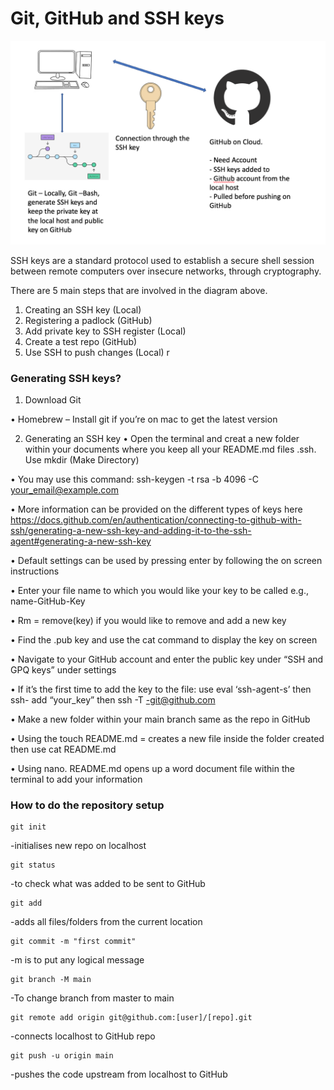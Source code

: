 <h1>Git, GitHub and SSH keys</h1>

![Alt text](Git_Github_diagram.png "Image alt text")

SSH keys are a standard protocol used to establish a secure shell session between remote computers over insecure networks, through cryptography. 

There are 5 main steps that are involved in the diagram above. 
1.	Creating an SSH key (Local)
2.	Registering a padlock (GitHub)
3.	Add private key to SSH register (Local)
4.	Create a test repo (GitHub)
5.	Use SSH to push changes (Local) r

<h3>Generating SSH keys?</h3>

1.	Download Git

•	Homebrew – Install git if you’re on mac to get the latest version

2.	Generating an SSH key
•	Open the terminal and creat a new folder within your documents where you keep all your README.md files .ssh. Use mkdir (Make Directory)

•	You may use this command: ssh-keygen -t rsa -b 4096 -C your_email@example.com

•	More information can be provided on the different types of keys here https://docs.github.com/en/authentication/connecting-to-github-with-ssh/generating-a-new-ssh-key-and-adding-it-to-the-ssh-agent#generating-a-new-ssh-key

•	Default settings can be used by pressing enter by following the on screen instructions

•	Enter your file name to which you would like your key to be called e.g., name-GitHub-Key

•	Rm = remove(key) if you would like to remove and add a new key

•	Find the .pub key and use the cat command to display the key on screen

•	Navigate to your GitHub account and enter the public key under “SSH and GPQ keys” under settings

•	If it’s the first time to add the key to the file: use eval ‘ssh-agent-s’ then ssh- add “your_key” then ssh -T -git@github.com

•	Make a new folder within your main branch same as the repo in GitHub

•	Using the touch README.md = creates a new file inside the folder created then use cat README.md

•	Using nano. README.md opens up a word document file within the terminal to add your information 

<h3>How to do the repository setup</h3>

	git init 
-initialises new repo on localhost
	
	git status 
-to check what was added to be sent to GitHub

	git add 
-adds all files/folders from the current location

	git commit -m "first commit" 
-m is to put any logical message

	git branch -M main 
-To change branch from master to main

	git remote add origin git@github.com:[user]/[repo].git 
-connects localhost to GitHub repo

	git push -u origin main 
-pushes the code upstream from localhost to GitHub


